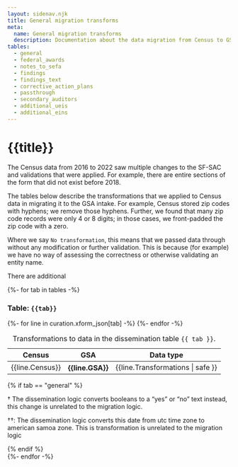 ```yaml
---
layout: sidenav.njk
title: General migration transforms
meta:
  name: General migration transforms
  description: Documentation about the data migration from Census to GSA.
tables:
  - general
  - federal_awards
  - notes_to_sefa
  - findings
  - findings_text
  - corrective_action_plans
  - passthrough
  - secondary_auditors
  - additional_ueis
  - additional_eins
---
```


# {{title}} 

The Census data from 2016 to 2022 saw multiple changes to the SF-SAC and validations that were applied. For example, there are entire sections of the form that did not exist before 2018.

The tables below describe the transformations that we applied to Census data in migrating it to the GSA intake. For example, Census stored zip codes with hyphens; we remove those hyphens. Further, we found that many zip code records were only 4 or 8 digits; in those cases, we front-padded the zip code with a zero.

Where we say `No transformation`, this means that we passed data through without any modification or further validation. This is because (for example) we have no way of assessing the correctness or otherwise validating an entity name. 

There are additional 

{%- for tab in tables -%}
  <h3 id="endpoint-{{ep}}">Table: <code>{{tab}}</code></h3>
  <div class="usa-table-container" tabindex="0">
    <table class="usa-table">
      <caption>
      Transformations to data in the dissemination table <code>{{ tab }}</code>.
      </caption>
      <thead>
        <tr>
          <th scope="col">Census</th>
          <th scope="col">GSA</th>
          <th scope="col">Data type</th>
        </tr>
      </thead>
      <tbody>
  {%- for line in curation.xform_json[tab] -%}
    <tr>
          <td>{{line.Census}}</td>
          <th scope="row">{{line.GSA}}</th>           
          <td>{{line.Transformations | safe }}</td>
    </tr>
  {%- endfor -%}
    </tbody>
    </table>
  {% if tab == "general" %}
  <p>&dagger; The dissemination logic converts booleans to a “yes” or “no” text instead, this change is unrelated to the migration logic.</p>

  <p>&dagger;&dagger;: The dissemination logic converts this date from utc time zone to american samoa zone. This is transformation is unrelated to the migration logic</p>
  {% endif %}
  </div>
{%- endfor -%}
